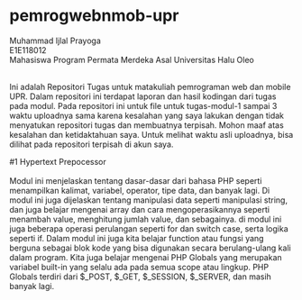 # pemrogwebnmob-upr
Muhammad Ijlal Prayoga<br>
E1E118012<br>
Mahasiswa Program Permata Merdeka Asal Universitas Halu Oleo<br><br>

Ini adalah Repositori Tugas untuk matakuliah pemrograman web dan mobile UPR. Dalam repositori ini terdapat laporan dan hasil kodingan dari tugas pada modul. Pada repositori ini untuk file untuk tugas-modul-1 sampai 3 waktu uploadnya sama karena kesalahan yang saya lakukan dengan tidak menyatukan repositori tugas dan membuatnya terpisah. Mohon maaf atas kesalahan dan ketidaktahuan saya. Untuk melihat waktu asli uploadnya, bisa dilihat pada repositori terpisah di akun saya.<br>

#1 Hypertext Prepocessor<br>
<br>
Modul ini menjelaskan tentang dasar-dasar dari bahasa PHP seperti menampilkan kalimat, variabel, operator, tipe data, dan banyak lagi. Di modul ini juga dijelaskan tentang manipulasi data seperti manipulasi string, dan juga belajar mengenai array dan cara mengoperasikannya seperti menambah value, menghitung jumlah value, dan sebagainya. di modul ini juga beberapa operasi perulangan seperti for dan switch case, serta logika seperti if. Dalam modul ini juga kita belajar function atau fungsi yang berguna sebagai blok kode yang bisa digunakan secara berulang-ulang kali dalam program. Kita juga belajar mengenai PHP Globals yang merupakan variabel built-in yang selalu ada pada semua scope atau lingkup. PHP Globals terdiri dari $_POST, $_GET, $_SESSION, $_SERVER, dan masih banyak lagi.
